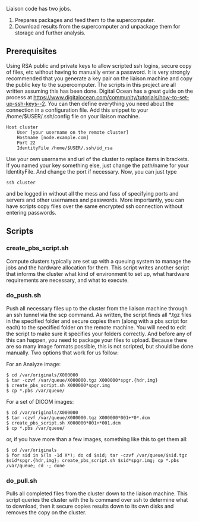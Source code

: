 Liaison code has two jobs.

1. Prepares packages and feed them to the supercomputer.
2. Download results from the supercomputer and unpackage them for storage and further analysis.

## Prerequisites

Using RSA public and private keys to allow scripted ssh logins, secure copy of files, etc without having to manually enter a password. It is very strongly recommended that you generate a key pair on the liaison machine and copy the public key to the supercomputer. The scripts in this project are all written assuming this has been done. Digital Ocean has a great guide on the process at https://www.digitalocean.com/community/tutorials/how-to-set-up-ssh-keys--2. You can then define everything you need about the connection in a configuration file. Add this snippet to your /home/$USER/.ssh/config file on your liaison machine.

    Host cluster
    	User [your username on the remote cluster]
    	Hostname [node.example.com]
    	Port 22
    	IdentityFile /home/$USER/.ssh/id_rsa

Use your own username and url of the cluster to replace items in brackets. If you named your key something else, just change the path/name for your IdentityFile. And change the port if necessary. Now, you can just type

    ssh cluster

and be logged in without all the mess and fuss of specifying ports and servers and other usernames and passwords. More importantly, you can have scripts copy files over the same encrypted ssh connection without entering passwords.

## Scripts

### create_pbs_script.sh

Compute clusters typically are set up with a queuing system to manage the jobs and the hardware allocation for them. This script writes another script that informs the cluster what kind of environment to set up, what hardware requirements are necessary, and what to execute.

### do_push.sh

Push all necessary files up to the cluster from the liaison machine through an ssh tunnel via the scp command. As written, the script finds all *.tgz files in the specified folder and secure copies them (along with a pbs script for each) to the specified folder on the remote machine. You will need to edit the script to make sure it specifies your folders correctly. And before any of this can happen, you need to package your files to upload. Because there are so many image formats possible, this is not scripted, but should be done manually. Two options that work for us follow:

For an Analyze image:

    $ cd /var/originals/X000000
    $ tar -czvf /var/queue/X000000.tgz X000000*spgr.{hdr,img}
    $ create_pbs_script.sh X000000*spgr.img
    $ cp *.pbs /var/queue/
    
For a set of DICOM images:

    $ cd /var/originals/X000000
    $ tar -czvf /var/queue/X000000.tgz X000000*001+*0*.dcm
    $ create_pbs_script.sh X000000*001+*001.dcm
    $ cp *.pbs /var/queue/
    
or, if you have more than a few images, something like this to get them all:

    $ cd /var/originals
    $ for sid in $(ls -1d X*); do cd $sid; tar -czvf /var/queue/$sid.tgz $sid*spgr.{hdr,img}; create_pbs_script.sh $sid*spgr.img; cp *.pbs /var/queue; cd -; done


    

### do_pull.sh

Pulls all completed files from the cluster down to the liaison machine. This script queries the cluster with the ls command over ssh to determine what to download, then it secure copies results down to its own disks and removes the copy on the cluster.


